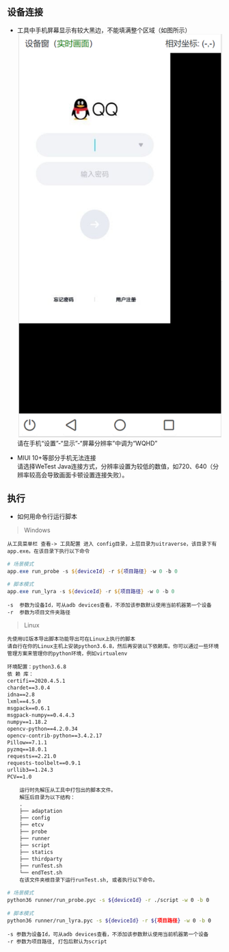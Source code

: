 ## 设备连接
+ 工具中手机屏幕显示有较大黑边，不能填满整个区域（如图所示）  
![logo](./black_edge.png ':size=240x460')  
请在手机“设置”-“显示”-“屏幕分辨率”中调为“WQHD”

+ MIUI 10+等部分手机无法连接  
请选择WeTest Java连接方式，分辨率设置为较低的数值，如720、640（分辨率较高会导致画面卡顿设置连接失败）。

## 执行
+ 如何用命令行运行脚本
> Windows

    从工具菜单栏 查看-> 工具配置 进入 config目录，上层目录为uitraverse，该目录下有app.exe。在该目录下执行以下命令
``` powershell
# 场景模式
app.exe run_probe -s ${deviceId} -r ${项目路径} -w 0 -b 0
``` 
``` powershell
# 脚本模式
app.exe run_lyra -s ${deviceId} -r ${项目路径} -w 0 -b 0
```

    -s  参数为设备Id，可从adb devices查看，不添加该参数默认使用当前机器第一个设备  
    -r  参数为项目文件夹路径
> Linux

    先使用UI版本导出脚本功能导出可在Linux上执行的脚本
    请自行在你的Linux主机上安装python3.6.8，然后再安装以下依赖库。你可以通过一些环境管理方案来管理你的python环境，例如virtualenv
``` 
环境配置：python3.6.8
依 赖 库：
certifi==2020.4.5.1
chardet==3.0.4
idna==2.8
lxml==4.5.0
msgpack==0.6.1
msgpack-numpy==0.4.4.3
numpy==1.18.2
opencv-python==4.2.0.34
opencv-contrib-python==3.4.2.17
Pillow==7.1.1
pyzmq==18.0.1
requests==2.21.0
requests-toolbelt==0.9.1
urllib3==1.24.3
PCV==1.0
```
```
    运行时先解压从工具中打包出的脚本文件。
    解压后目录为以下结构：
    .
    ├── adaptation
    ├── config
    ├── etcv
    ├── probe
    ├── runner
    ├── script
    ├── statics
    ├── thirdparty
    ├── runTest.sh
    └── endTest.sh
    在该文件夹根目录下运行runTest.sh, 或者执行以下命令。
```
``` bash
# 场景模式
python36 runner/run_probe.pyc -s ${deviceId} -r ./script -w 0 -b 0
``` 
``` bash
# 脚本模式
python36 runner/run_lyra.pyc -s ${deviceId} -r ${项目路径} -w 0 -b 0
``` 

    -s 参数为设备Id，可从adb devices查看，不添加该参数默认使用当前机器第一个设备  
    -r 参数为项目路径, 打包后默认为script